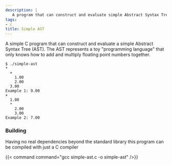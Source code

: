```yaml
---
description: |
   A program that can construct and evaluate simple Abstract Syntax Trees
tags:
- c
title: Simple AST
---
```


A simple C program that can construct and evaluate a simple Abstract Syntax Tree
(AST). The AST represents a toy "programming language" that only knows how to
add and multiply floating point numbers together.

```
$ ./simple-ast
*
  +
    1.00
    2.00
  3.00
Example 1: 9.00
+
  1.00
  *
    2.00
    3.00
Example 2: 7.00
```

### Building

Having no real dependencies beyond the standard library this program can be
compiled with just a C compiler

{{< command command="gcc simple-ast.c -o simple-ast" />}}
